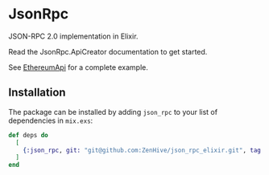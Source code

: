 # JsonRpc

JSON-RPC 2.0 implementation in Elixir.

Read the JsonRpc.ApiCreator documentation to get started.

See [EthereumApi](https://github.com/ZenHive/ethereum-api-elixir/) for a complete example.

## Installation

The package can be installed by adding `json_rpc` to your list of dependencies in `mix.exs`:

```elixir
def deps do
  [
    {:json_rpc, git: "git@github.com:ZenHive/json_rpc_elixir.git", tag: "v0.1.0"},
  ]
end
```
